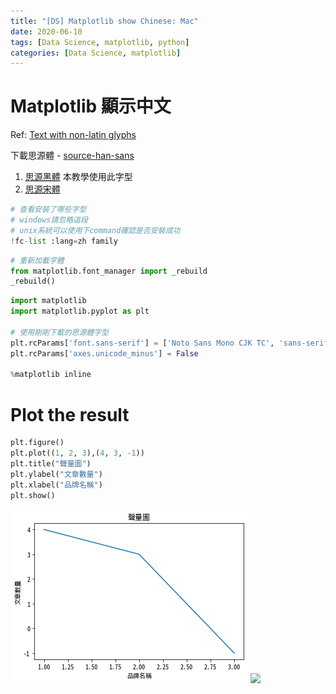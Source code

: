 ```yaml
---
title: "[DS] Matplotlib show Chinese: Mac"
date: 2020-06-10
tags: [Data Science, matplotlib, python]
categories: [Data Science, matplotlib]
---
```


# Matplotlib 顯示中文

Ref: [Text with non-latin glyphs](https://matplotlib.org/3.1.0/tutorials/text/text_props.html#text-with-non-latin-glyphs)

下載思源體 - [source-han-sans](https://github.com/adobe-fonts/source-han-sans)

1. [思源黑體](https://noto-website-2.storage.googleapis.com/pkgs/NotoSansCJKtc-hinted.zip)
    本教學使用此字型
2. [思源宋體](https://noto-website-2.storage.googleapis.com/pkgs/NotoSerifCJKtc-hinted.zip)

```python
# 查看安裝了哪些字型
# windows請忽略這段
# unix系統可以使用下command確認是否安裝成功
!fc-list :lang=zh family
```

```python
# 重新加載字體
from matplotlib.font_manager import _rebuild
_rebuild()
```

```python
import matplotlib 
import matplotlib.pyplot as plt

# 使用剛剛下載的思源體字型
plt.rcParams['font.sans-serif'] = ['Noto Sans Mono CJK TC', 'sans-serif'] 
plt.rcParams['axes.unicode_minus'] = False

%matplotlib inline
```

# Plot the result 

```python
plt.figure()
plt.plot((1, 2, 3),(4, 3, -1))
plt.title("聲量圖")
plt.ylabel("文章數量")
plt.xlabel("品牌名稱") 
plt.show()
```

![](images/matplotlib_chinese_mac.png)
![](/images/data_science/matplotlib/matplotlib_chinese_mac.png)
